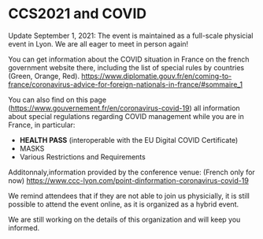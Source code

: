# CCS2021 and COVID

Update September 1, 2021: The event is maintained as a full-scale physicial event in Lyon. We are all eager to meet in person again! 

You can get information about the COVID situation in France on the french government website there, including the list of special rules by countries (Green, Orange, Red).
https://www.diplomatie.gouv.fr/en/coming-to-france/coronavirus-advice-for-foreign-nationals-in-france/#sommaire_1

You can also find on this page (https://www.gouvernement.fr/en/coronavirus-covid-19) all information about special regulations regarding COVID management while you are in France, in particular:
* **HEALTH PASS** (interoperable with the EU Digital COVID Certificate)
* MASKS
* Various Restrictions and Requirements


Additonnaly,information provided by the conference venue: (French only for now)
https://www.ccc-lyon.com/point-dinformation-coronavirus-covid-19


We remind attendees that if they are not able to join us physicially, it is still possible to attend the event online, as it is organized as a hybrid event.

We are still working on the details of this organization and will keep you informed.

